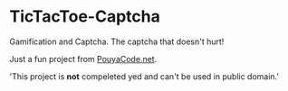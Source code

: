 # TicTacToe-Captcha
Gamification and Captcha. The captcha that doesn't hurt! 

Just a fun project from [PouyaCode.net](http://pouyacode.net/).

'This project is **not** compeleted yed and can't be used in public domain.'